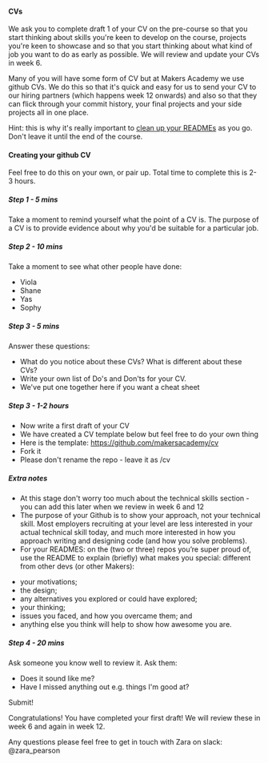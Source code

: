 #### CVs
We ask you to complete draft 1 of your CV on the pre-course so that you start thinking about skills you're keen to develop on the course, projects you're keen to showcase and so that you start thinking about what kind of job you want to do as early as possible. We will review and update your CVs in week 6. 

Many of you will have some form of CV but at Makers Academy we use github CVs. We do this so that it's quick and easy for us to send your CV to our hiring partners (which happens week 12 onwards) and also so that they can flick through your commit history, your final projects and your side projects all in one place. 

Hint: this is why it's really important to [clean up your READMEs](https://github.com/makersacademy/jobhunters/blob/master/clean_your_github.md) as you go. Don't leave it until the end of the course. 

#### Creating your github CV
Feel free to do this on your own, or pair up. Total time to complete this is 2-3 hours. 

##### Step 1 - 5 mins

Take a moment to remind yourself what the point of a CV is. 
The purpose of a CV is to provide evidence about why you'd be suitable for a particular job. 

##### Step 2 - 10 mins
Take a moment to see what other people have done:
- Viola
- Shane
- Yas
- Sophy 

##### Step 3 - 5 mins
Answer these questions:
- What do you notice about these CVs? What is different about these CVs?
- Write your own list of Do's and Don'ts for your CV. 
- We've put one together here if you want a cheat sheet

##### Step 3 - 1-2 hours
- Now write a first draft of your CV
- We have created a CV template below but feel free to do your own thing
- Here is the template: https://github.com/makersacademy/cv
- Fork it 
- Please don't rename the repo - leave it as /cv

##### Extra notes
- At this stage don't worry too much about the technical skills section - you can add this later when we review in week 6 and 12
- The purpose of your Github is to show your approach, not your technical skill. Most employers recruiting at your level are less interested in your actual technical skill today, and much more interested in how you approach writing and designing code (and how you solve problems).
- For your READMES: on the (two or three) repos you’re super proud of, use the README to explain (briefly) what makes you special: different from other devs (or other Makers):
* your motivations;
* the design;
* any alternatives you explored or could have explored;
* your thinking;
* issues you faced, and how you overcame them; and
* anything else you think will help to show how awesome you are.

##### Step 4 - 20 mins
Ask someone you know well to review it. Ask them:
- Does it sound like me? 
- Have I missed anything out e.g. things I'm good at?

Submit!

Congratulations! You have completed your first draft! We will review these in week 6 and again in week 12. 

Any questions please feel free to get in touch with Zara on slack: @zara_pearson


